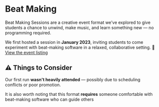 # Beat Making

Beat Making Sessions are a creative event format we’ve explored to give students a chance to unwind, make music, and learn something new — no programming required.

We first hosted a session in **January 2023**, inviting students to come experiment with beat-making software in a relaxed, collaborative setting. 🔗 [View the event listing](https://ccss.carleton.ca/events/2022-2023/2023-01-25-beat-making-session/)

## ⚠️ Things to Consider

Our first run **wasn't heavily attended** — possibly due to scheduling conflicts or poor promotion.

It is also worth noting that this format **requires** someone comfortable with beat-making software who can guide others
